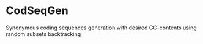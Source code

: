 # CodSeqGen
Synonymous coding sequences generation with desired GC-contents using random subsets backtracking
